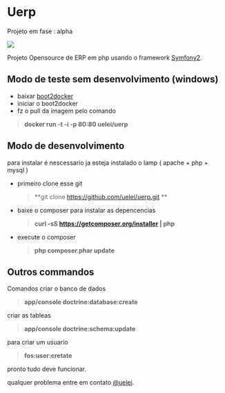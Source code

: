 Uerp
========================
Projeto em fase : alpha  

![](https://raw.githubusercontent.com/uelei/uerp/master/screenshot.png)


Projeto Opensource de ERP em php usando o framework [Symfony2](http://symfony.com/).


Modo de teste sem desenvolvimento (windows)
----------------------------------------

  * baixar [boot2docker](http://boot2docker.io)
  * iniciar o boot2docker
  * fz o pull da imagem pelo comando
  > **docker run -t -i -p 80:80 uelei/uerp**


Modo de desenvolvimento
---------------------------------------------

para instalar é nescessario ja esteja instalado o lamp ( apache + php + mysql )

* primeiro clone esse git

  > **git clone https://github.com/uelei/uerp.git **

* baixe o composer para instalar as depencencias

  > **curl -sS https://getcomposer.org/installer | php**

* execute o composer

  > **php composer.phar update**


Outros commandos
---------------------------------------------

Comandos criar o banco de dados

  > **app/console doctrine:database:create**

criar as tableas

> **app/console doctrine:schema:update**

para criar um usuario

> **fos:user:cretate**

pronto tudo deve funcionar.

qualquer problema entre em contato [@uelei](https://twitter.com/uelei).
